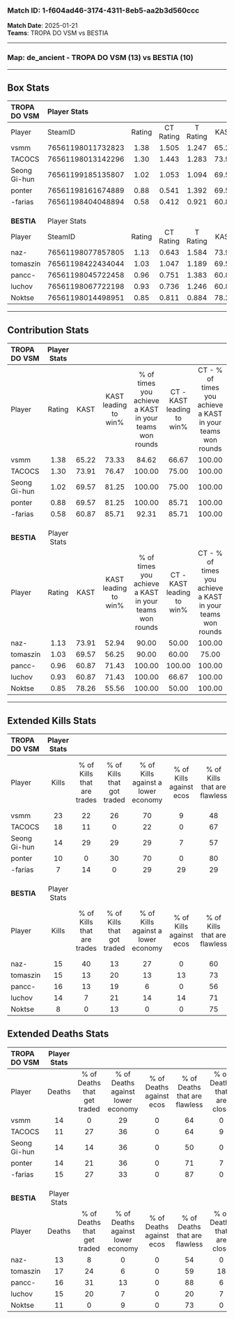 ### Match ID: 1-f604ad46-3174-4311-8eb5-aa2b3d560ccc  
**Match Date**: 2025-01-21  
**Teams**: TROPA DO VSM vs BESTIA  

---  

### **Map**: de_ancient - TROPA DO VSM (13) vs BESTIA (10)  
---  

## Box Stats  

| **TROPA DO VSM** | Player Stats      |        |           |          |       |      |       |         |        |      |     |
| :- | :- | :-: | :-: | :-: | :-: | :-: | :-: | :-: | :-: | :-: | :-: |
| Player           | SteamID           | Rating | CT Rating | T Rating | KAST  | ADR  | Kills | Assists | Deaths | K/D  | HS% |
| vsmm             | 76561198011732823 |  1.38  |   1.505   |  1.247   | 65.22 | 89.5 |  23   |    4    |   14   | 1.64 | 43  |
| TACOCS           | 76561198013142296 |  1.30  |   1.443   |  1.283   | 73.91 | 79.8 |  18   |    4    |   11   | 1.64 | 61  |
| Seong Gi-hun     | 76561199185135807 |  1.02  |   1.053   |  1.094   | 69.57 | 67.6 |  14   |    7    |   14   | 1.00 | 21  |
| ponter           | 76561198161674889 |  0.88  |   0.541   |  1.392   | 69.57 | 73.9 |  10   |    5    |   14   | 0.71 | 80  |
| -farias          | 76561198404048894 |  0.58  |   0.412   |  0.921   | 60.87 | 44.3 |   7   |    5    |   15   | 0.47 | 42  |
|                  |                   |        |           |          |       |      |       |         |        |      |     |
|                  |                   |        |           |          |       |      |       |         |        |      |     |
|                  |                   |        |           |          |       |      |       |         |        |      |     |
| **BESTIA**       | Player Stats      |        |           |          |       |      |       |         |        |      |     |
| Player           | SteamID           | Rating | CT Rating | T Rating | KAST  | ADR  | Kills | Assists | Deaths | K/D  | HS% |
| naz-             | 76561198077857805 |  1.13  |   0.643   |  1.584   | 73.91 | 75.9 |  15   |    6    |   13   | 1.15 | 93  |
| tomaszin         | 76561198422434044 |  1.03  |   1.047   |  1.189   | 69.57 | 83.7 |  15   |    5    |   17   | 0.88 | 53  |
| pancc-           | 76561198045722458 |  0.96  |   0.751   |  1.383   | 60.87 | 68.3 |  16   |    2    |   16   | 1.00 | 68  |
| luchov           | 76561198067722198 |  0.93  |   0.736   |  1.246   | 60.87 | 76.4 |  14   |    0    |   15   | 0.93 | 71  |
| Noktse           | 76561198014498951 |  0.85  |   0.811   |  0.884   | 78.26 | 43.7 |   8   |    7    |   11   | 0.73 | 37  |
---  

## Contribution Stats  

| **TROPA DO VSM** | Player Stats |       |                      |                                                        |                           |                                                             |                          |                                                            |
| :- | :-: | :-: | :-: | :-: | :-: | :-: | :-: | :-: |
| Player           |    Rating    | KAST  | KAST leading to win% | % of times you achieve a KAST in your teams won rounds | CT - KAST leading to win% | CT - % of times you achieve a KAST in your teams won rounds | T - KAST leading to win% | T - % of times you achieve a KAST in your teams won rounds |
| vsmm             |     1.38     | 65.22 |        73.33         |                         84.62                          |           66.67           |                           100.00                            |          83.33           |                           71.43                            |
| TACOCS           |     1.30     | 73.91 |        76.47         |                         100.00                         |           75.00           |                           100.00                            |          77.78           |                           100.00                           |
| Seong Gi-hun     |     1.02     | 69.57 |        81.25         |                         100.00                         |           75.00           |                           100.00                            |          87.50           |                           100.00                           |
| ponter           |     0.88     | 69.57 |        81.25         |                         100.00                         |           85.71           |                           100.00                            |          77.78           |                           100.00                           |
| -farias          |     0.58     | 60.87 |        85.71         |                         92.31                          |           85.71           |                           100.00                            |          85.71           |                           85.71                            |
|                  |              |       |                      |                                                        |                           |                                                             |                          |                                                            |
|                  |              |       |                      |                                                        |                           |                                                             |                          |                                                            |
|                  |              |       |                      |                                                        |                           |                                                             |                          |                                                            |
| **BESTIA**       | Player Stats |       |                      |                                                        |                           |                                                             |                          |                                                            |
| Player           |    Rating    | KAST  | KAST leading to win% | % of times you achieve a KAST in your teams won rounds | CT - KAST leading to win% | CT - % of times you achieve a KAST in your teams won rounds | T - KAST leading to win% | T - % of times you achieve a KAST in your teams won rounds |
| naz-             |     1.13     | 73.91 |        52.94         |                         90.00                          |           50.00           |                           100.00                            |          55.56           |                           83.33                            |
| tomaszin         |     1.03     | 69.57 |        56.25         |                         90.00                          |           60.00           |                            75.00                            |          54.55           |                           100.00                           |
| pancc-           |     0.96     | 60.87 |        71.43         |                         100.00                         |          100.00           |                           100.00                            |          60.00           |                           100.00                           |
| luchov           |     0.93     | 60.87 |        71.43         |                         100.00                         |           66.67           |                           100.00                            |          75.00           |                           100.00                           |
| Noktse           |     0.85     | 78.26 |        55.56         |                         100.00                         |           50.00           |                           100.00                            |          60.00           |                           100.00                           |
---  

## Extended Kills Stats  

| **TROPA DO VSM** | Player Stats |                            |                            |                                    |                         |                              |                                 |                                       |                    |           |
| :- | :-: | :-: | :-: | :-: | :-: | :-: | :-: | :-: | :-: | :-: |
| Player           |    Kills     | % of Kills that are trades | % of Kills that got traded | % of Kills against a lower economy | % of Kills against ecos | % of Kills that are flawless | % of Kills that are close duels | % of Kills that are assisted by flash | Pistol Round Kills | AWP Kills |
| vsmm             |      23      |             22             |             26             |                 70                 |            9            |              48              |                4                |                   4                   |         0          |     1     |
| TACOCS           |      18      |             11             |             0              |                 22                 |            0            |              67              |                6                |                  11                   |         0          |     3     |
| Seong Gi-hun     |      14      |             29             |             29             |                 29                 |            7            |              57              |                7                |                  14                   |         0          |     3     |
| ponter           |      10      |             0              |             30             |                 70                 |            0            |              80              |               10                |                  10                   |         0          |     0     |
| -farias          |      7       |             14             |             0              |                 29                 |           29            |              29              |               14                |                   0                   |         1          |     0     |
|                  |              |                            |                            |                                    |                         |                              |                                 |                                       |                    |           |
|                  |              |                            |                            |                                    |                         |                              |                                 |                                       |                    |           |
|                  |              |                            |                            |                                    |                         |                              |                                 |                                       |                    |           |
| **BESTIA**       | Player Stats |                            |                            |                                    |                         |                              |                                 |                                       |                    |           |
| Player           |    Kills     | % of Kills that are trades | % of Kills that got traded | % of Kills against a lower economy | % of Kills against ecos | % of Kills that are flawless | % of Kills that are close duels | % of Kills that are assisted by flash | Pistol Round Kills | AWP Kills |
| naz-             |      15      |             40             |             13             |                 27                 |            0            |              60              |                0                |                   7                   |         0          |     0     |
| tomaszin         |      15      |             13             |             20             |                 13                 |           13            |              73              |                0                |                  20                   |         0          |     3     |
| pancc-           |      16      |             13             |             19             |                 6                  |            0            |              56              |                6                |                  13                   |         0          |     0     |
| luchov           |      14      |             7              |             21             |                 14                 |           14            |              71              |                7                |                   7                   |         0          |     4     |
| Noktse           |      8       |             0              |             13             |                 0                  |            0            |              75              |                0                |                   0                   |         4          |     0     |
## Extended Deaths Stats  

| **TROPA DO VSM** | Player Stats |                             |                                   |                          |                               |                            |                           |               |
| :- | :-: | :-: | :-: | :-: | :-: | :-: | :-: | :-: |
| Player           |    Deaths    | % of Deaths that get traded | % of Deaths against lower economy | % of Deaths against ecos | % of Deaths that are flawless | % of Deaths that are close | % of Deaths while blinded | Deaths to AWP |
| vsmm             |      14      |              0              |                29                 |            0             |              64               |             0              |             0             |       1       |
| TACOCS           |      11      |             27              |                36                 |            0             |              64               |             9              |             9             |       1       |
| Seong Gi-hun     |      14      |             14              |                36                 |            0             |              50               |             0              |             7             |       0       |
| ponter           |      14      |             21              |                36                 |            0             |              71               |             7              |            21             |       0       |
| -farias          |      15      |             27              |                33                 |            0             |              87               |             0              |            13             |       2       |
|                  |              |                             |                                   |                          |                               |                            |                           |               |
|                  |              |                             |                                   |                          |                               |                            |                           |               |
|                  |              |                             |                                   |                          |                               |                            |                           |               |
| **BESTIA**       | Player Stats |                             |                                   |                          |                               |                            |                           |               |
| Player           |    Deaths    | % of Deaths that get traded | % of Deaths against lower economy | % of Deaths against ecos | % of Deaths that are flawless | % of Deaths that are close | % of Deaths while blinded | Deaths to AWP |
| naz-             |      13      |              8              |                 0                 |            0             |              54               |             0              |            15             |       0       |
| tomaszin         |      17      |             24              |                 6                 |            0             |              59               |             18             |             0             |       0       |
| pancc-           |      16      |             31              |                13                 |            0             |              88               |             6              |             6             |       1       |
| luchov           |      15      |             20              |                 7                 |            0             |              20               |             7              |             7             |       0       |
| Noktse           |      11      |              0              |                 9                 |            0             |              73               |             0              |            18             |       0       |
